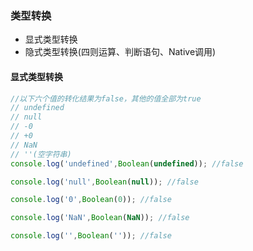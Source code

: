 ### 类型转换

- 显式类型转换
- 隐式类型转换(四则运算、判断语句、Native调用)

#### 显式类型转换

```javascript
//以下六个值的转化结果为false，其他的值全部为true
// undefined
// null
// -0
// +0
// NaN
// ''(空字符串)
console.log('undefined',Boolean(undefined)); //false

console.log('null',Boolean(null)); //false

console.log('0',Boolean(0)); //false

console.log('NaN',Boolean(NaN)); //false

console.log('',Boolean('')); //false
```
